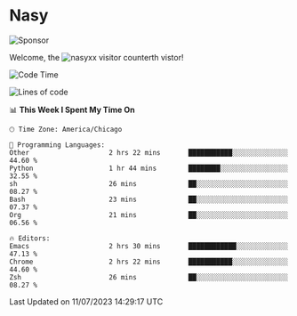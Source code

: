 # Nasy

<!--
<p align="center">
<img height="200" src="https://github-readme-stats.vercel.app/api?username=nasyxx&count_private=true&show_icons=true&theme=dracula&include_all_commits=true"/>
<img height="200" src="https://github-readme-stats.vercel.app/api/top-langs/?username=nasyxx&theme=dracula&hide=html,jupyter+notebook&count_private=true&show_icons=true"/>
</p>

  
----------------
-->

![Sponsor](https://img.shields.io/static/v1.svg?label=Sponsor&message=%E2%9D%A4&logo=GitHub&style=flat&color=pink)
 
Welcome, the ![nasyxx visitor counter](https://count.getloli.com/get/@nasyxx?theme=rule34)th vistor!
 
<!--START_SECTION:waka-->
![Code Time](http://img.shields.io/badge/Code%20Time-3%2C595%20hrs%2029%20mins-blue)

![Lines of code](https://img.shields.io/badge/From%20Hello%20World%20I%27ve%20Written-6.3%20million%20lines%20of%20code-blue)

📊 **This Week I Spent My Time On** 

```text
🕑︎ Time Zone: America/Chicago

💬 Programming Languages: 
Other                    2 hrs 22 mins       ███████████░░░░░░░░░░░░░░   44.60 % 
Python                   1 hr 44 mins        ████████░░░░░░░░░░░░░░░░░   32.55 % 
sh                       26 mins             ██░░░░░░░░░░░░░░░░░░░░░░░   08.27 % 
Bash                     23 mins             ██░░░░░░░░░░░░░░░░░░░░░░░   07.37 % 
Org                      21 mins             ██░░░░░░░░░░░░░░░░░░░░░░░   06.56 % 

🔥 Editors: 
Emacs                    2 hrs 30 mins       ████████████░░░░░░░░░░░░░   47.13 % 
Chrome                   2 hrs 22 mins       ███████████░░░░░░░░░░░░░░   44.60 % 
Zsh                      26 mins             ██░░░░░░░░░░░░░░░░░░░░░░░   08.27 % 
```


 Last Updated on 11/07/2023 14:29:17 UTC
<!--END_SECTION:waka-->

<!-- ![visitors](https://visitor-badge.laobi.icu/badge?page_id=nasyxx.nasyxx) -->
